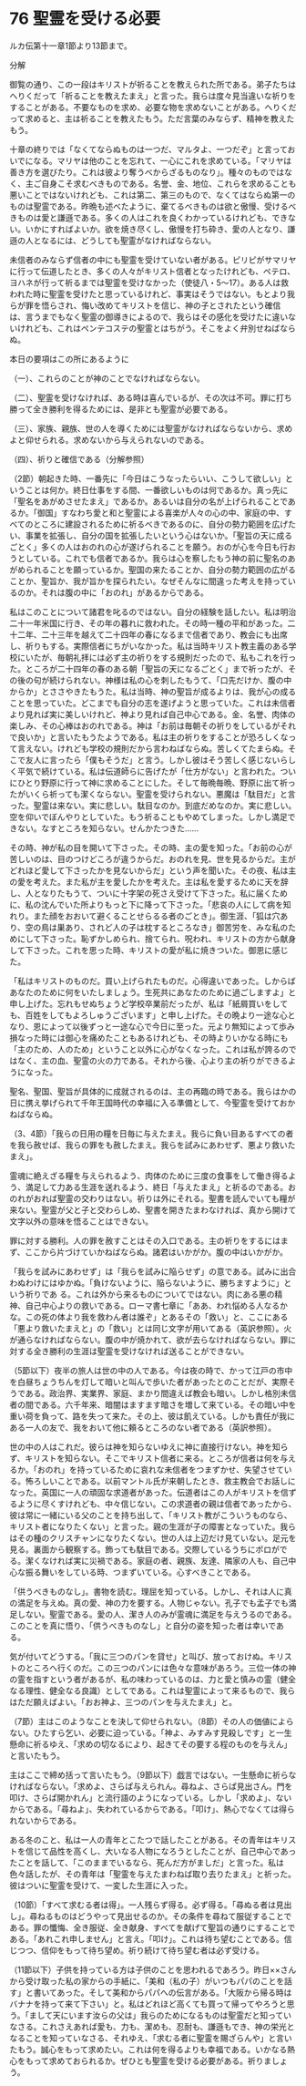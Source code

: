 # 76 聖霊を受ける必要

ルカ伝第十一章1節より13節まで。

分解

御覧の通り、この一段はキリストが祈ることを教えられた所である。弟子たちはへりくだって「祈ることを教えたまえ」と言った。我らは度々見当違いな祈りをすることがある。不要なものを求め、必要な物を求めないことがある。へりくだって求めると、主は祈ることを教えたもう。ただ言葉のみならず、精神を教えたもう。

十章の終りでは「なくてならぬものは一つだ、マルタよ、一つだぞ」と言っておいでになる。マリヤは他のことを忘れて、一心にこれを求めている。「マリヤは善き方を選びたり。これは彼より奪うべからざるものなり」。種々のものではなく、主ご自身こそ求むべきものである。名誉、金、地位、これらを求めることも悪いことではないけれども、これは第二、第三のもので、なくてはならぬ第一のものは聖霊である。昨晩も述べたように、棄てるべきものは欲と傲慢、受けるべきものは愛と謙遜である。多くの人はこれを良くわかっているけれども、できない。いかにすればよいか。欲を焼き尽くし、傲慢を打ち砕き、愛の人となり、謙遜の人となるには、どうしても聖霊がなければならない。

未信者のみならず信者の中にも聖霊を受けていない者がある。ピリピがサマリヤに行って伝道したとき、多くの人々がキリスト信者となったけれども、ペテロ、ヨハネが行って祈るまでは聖霊を受けなかった（使徒八・5〜17）。ある人は救われた時に聖霊を受けたと思っているけれど、事実はそうではない。もとより我らが罪を悟らされ、悔い改めてキリストを信じ、神の子とされたという確信は、言うまでもなく聖霊の御導きによるので、我らはその感化を受けたに違いないけれども、これはペンテコステの聖霊とはちがう。そこをよく弁別せねばならぬ。

本日の要項はこの所にあるように

（一）、これらのことが神のことでなければならない。

（二）、聖霊を受けなければ、ある時は喜んでいるが、その次は不可。罪に打ち勝って全き勝利を得るためには、是非とも聖霊が必要である。

（三）、家族、親族、世の人を導くためには聖霊がなければならないから、求めよと仰せられる。求めないから与えられないのである。

（四）、祈りと確信である（分解参照）

（2節）朝起きた時、一番先に「今日はこうなったらいい、こうして欲しい」ということは何か。終日仕事をする間、一番欲しいものは何であるか。真っ先に「聖名をあがめさせたまえ」であるか。あるいは自分の名が上げられることであるか。「御国」すなわち愛と和と聖霊による喜楽が人々の心の中、家庭の中、すべてのところに建設されるために祈るべきであるのに、自分の勢力範囲を広げたい、事業を拡張し、自分の国を拡張したいという心はないか。「聖旨の天に成るごとく」多くの人はおのれの心が遂げられることを願う。おのが心を今日も行おうとしている。これでも信者であるか。我らは心を察したもう神の前に聖名のあがめられることを願っているか。聖国の来たることか、自分の勢力範囲の広がることか、聖旨か、我が旨かを探られたい。なぜそんなに間違った考えを持っているのか。それは腹の中に「おのれ」があるからである。

私はこのことについて諸君を叱るのではない。自分の経験を話したい。私は明治二十一年米国に行き、その年の暮れに救われた。その時一種の平和があった。二十二年、二十三年を越えて二十四年の春になるまで信者であり、教会にも出席し、祈りもする。実際信者にちがいなかった。私は当時キリスト教主義のある学校にいたが、毎朝礼拝には必ず主の祈りをする規則だったので、私もこれを行った。ところが二十四年の春のある朝「聖旨の天になるごとく」まで祈ったが、その後の句が続けられない。神様は私の心を刺したもうて、「口先だけか、腹の中からか」とささやきたもうた。私は当時、神の聖旨が成るよりは、我が心の成ることを思っていた。どこまでも自分の志を遂げようと思っていた。これは未信者より見れば実に美しいけれど、神より見れば自己中心である。金、名誉、肉体の楽しみ、その心棒はおのれである。神は「お前は毎朝その祈りをしているがそれで良いか」と言いたもうたようである。私は主の祈りをすることが恐ろしくなって言えない。けれども学校の規則だから言わねばならぬ。苦しくてたまらぬ。そこで友人に言ったら「僕もそうだ」と言う。しかし彼はそう苦しく感じないらしく平気で続けている。私は伝道師らに告げたが「仕方がない」と言われた。ついにひとり野原に行って神に求めることにした。そして毎晩毎晩、野原に出て祈ったがいくら祈っても潔くならない。聖霊を受けられない。悪魔は「駄目だ」と言った。聖霊は来ない。実に悲しい。駄目なのか。到底だめなのか。実に悲しい。空を仰いでぼんやりとしていた。もう祈ることもやめてしまった。しかし満足できない。なすところを知らない。せんかたつきた……

その時、神が私の目を開いて下さった。その時、主の愛を知った。「お前の心が苦しいのは、目のつけどころが違うからだ。おのれを見、世を見るからだ。主がどれほど愛して下さったかを見ないからだ」という声を聞いた。その夜、私は主の愛を考えた。また私が主を愛したかを考えた。主は私を愛するために天を辞し、人となりたもうて、ついに十字架の死さえ受けて下さった。私に届くために、私の沈んでいた所よりもっと下に降って下さった。「悲哀の人にして病を知れり。また顔をおおいて避くることせらるる者のごとき」。御生涯、「狐は穴あり、空の鳥は巣あり、されど人の子は枕するところなき」御苦労を、みな私のためにして下さった。恥ずかしめられ、捨てられ、呪われ、キリストの方から献身して下さった。これを思った時、キリストの愛が私に焼きついた。御恩に感じた。

「私はキリストのものだ。買い上げられたものだ。心得違いであった。しからばあなたのために何をいたしましょう。生死共にあなたのために過ごしますよ」と申し上げた。忘れもせぬちょうど学校卒業前だったが、私は「紙屑買いをしても、百姓をしてもよろしゅうございます」と申し上げた。その晩より一途な心となり、恩によって以後ずっと一途な心で今日に至った。元より無知によって歩み損なった時には御心を痛めたこともあるけれども、その時よりいかなる時にも「主のため、人のため」ということ以外に心がなくなった。これは私が誇るのではなく、主の血、聖霊の火の力である。それから後、心より主の祈りができるようになった。

聖名、聖国、聖旨が具体的に成就されるのは、主の再臨の時である。我らはかの日に携え挙げられて千年王国時代の幸福に入る準備として、今聖霊を受けておかねばならぬ。

（3、4節）「我らの日用の糧を日毎に与えたまえ。我らに負い目あるすべての者を我ら赦せば、我らの罪をも赦したまえ。我らを試みにあわせず、悪より救いたまえ」。

霊魂に絶えざる糧を与えられるよう、肉体のために三度の食事をして働き得るよう、満足して力ある生涯を送れるよう、終日「与えたまえ」と祈るのである。おのれがおれば聖霊の交わりはない。祈りは外にそれる。聖書を読んでいても糧が来ない。聖霊が父と子と交わらしめ、聖書を開きたまわなければ、真から開けて文字以外の意味を悟ることはできない。

罪に対する勝利。人の罪を赦すことはその入口である。主の祈りをするにはまず、ここから片づけていかねばならぬ。諸君はいかがか。腹の中はいかがか。

「我らを試みにあわせず」は「我らを試みに陥らせず」の意である。試みに出合わぬわけにはゆかぬ。「負けないように、陥らないように、勝ちますように」という祈りであ
る。これは外から来るものについてではない。肉にある悪の精神、自己中心よりの救いである。ローマ書七章に「ああ、われ悩める人なるかな。この死の体より我を救わん者は誰ぞ」とあるその「救い」と、ここにある「悪より救いたまえと」の「救い」とは同じ文字が用いてある（英訳参照）。火が通らなければならない。腹の中が焼かれて、欲が去らなければならない。罪に対する全き勝利の生涯は聖霊を受けなければ送ることができない。

（5節以下）夜半の旅人は世の中の人である。今は夜の時で、かって江戸の市中を白昼ちょうちんを灯して暗いと叫んで歩いた者があったとのことだが、実際そうである。政治界、実業界、家庭、まかり間違えば教会も暗い。しかし格別未信者の間である。六千年来、暗闇はますます暗さを増して来ている。その暗い中を重い荷を負って、路を失って来た。その上、彼は飢えている。しかも責任が我にある一人の友で、我をおいて他に頼るところのない者である（英訳参照）。

世の中の人はこれだ。彼らは神を知らないゆえに神に直接行けない。神を知らず、キリストを知らない。そこでキリスト信者に来る。ところが信者は何を与えるか。「おのれ」を持っているために哀れな未信者をつまずかせ、失望させている。怖ろしいことである。以前マントル氏が来朝したとき、救主教会でお話しになった。英国に一人の頑固な求道者があった。伝道者はこの人がキリストを信ずるように尽くすけれども、中々信じない。この求道者の親は信者であったから、彼は常に一緒にいる父のことを持ち出して、「キリスト教がこういうものなら、キリスト者になりたくない」と言った。親の生涯が子の障害となっていた。我らはその種のクリスチャンになりたくない。世の人は上辺だけ見ていない。足元を見る。裏面から観察する。飾っても駄目である。交際しているうちにポロがでる。潔くなければ実に災禍である。家庭の者、親族、友達、隣家の人も、自己中心な振る舞いをしている時、つまずいている。心すべきことである。

「供うべきものなし」。書物を読む。理屈を知っている。しかし、それは人に真の満足を与えぬ。真の愛、神の力を要する。人物じゃない。孔子でも孟子でも満足しない。聖霊である。愛の人、潔き人のみが霊魂に満足を与えうるのである。このことを真に悟り、「供うべきものなし」と自分の姿を知った者は幸いである。

気が付いてどうする。「我に三つのパンを貸せ」と叫び、放っておけぬ。キリストのところへ行くのだ。この三つのパンには色々な意味があろう。三位一体の神の霊を指すという者があるが、私の味わっているのは、力と愛と慎みの霊（健全なる理性、健全なる良識）としてである。これは聖霊によって来るもので、我らはただ願えばよい。「おお神よ、三つのパンを与えたまえ」と。

（7節）主はこのようなことを決して仰せられない。（8節）その人の価値によらない。ひたすら乞い、必要に迫っている。「神よ、みすみす見殺しです」と一生懸命に祈るゆえ、「求めの切なるにより、起きてその要する程のものを与えん」と言いたもう。

主はここで締め括って言いたもう。（9節以下）戯言ではない。一生懸命に祈らなければならない。「求めよ、さらぱ与えられん。尋ねよ、さらぱ見出さん。門を叩け、さらぱ開かれん」と流行語のようになっている。しかし「求めよ」、ないからである。「尋ねよ」、失われているからである。「叩け」、熱心でなくては得られないからである。

ある冬のこと、私は一人の青年とこたつで話したことがある。その青年はキリストを信じて品性を高くし、大いなる人物になろうとしたことが、自己中心であったことを話して、「このままでいるなら、死んだ方がましだ」と言った。私は色々話したが、その青年は「聖霊を与えたまわねば取り去りたまえ」と祈った。彼はついに聖霊を受けて、一変した生涯に入った。

（10節）「すべて求むる者は得」。一人残らず得る。必ず得る。「尋ぬる者は見出し」。尋ねるものはどうやって見出せるのか。その条件を尋ねて服従することである。罪の懺悔、全き服従、全き献身、すべてを献げて聖旨の通りにすることである。「あれこれ申しません」と言え。「叩け」。これは待ち望むことである。信じつつ、信仰をもって待ち望め。祈り続けて待ち望む者は必ず受ける。

（11節以下）子供を持っている方は子供のことを思われるであろう。昨日××さんから受け取った私の家からの手紙に、「美和（私の子）がいつもパパのことを話す」と書いてあった。そして美和からパパへの伝言がある。「大阪から帰る時はバナナを持って来て下さい」と。私はどれほど高くても買って帰ってやろうと思う。「まして天にいます汝らの父は」我らのためになるものは聖霊だと知っていなさる。これさえあれば愛も、力も、潔めも、忍耐も、謙遜もでき、神の栄光となることを知っていなさる、それゆえ、「求むる者に聖霊を賜ざらんや」と言いたもう。誠心をもって求めたい。これは何を得るよりも幸福である。いかなる熱心をもって求めておられるか。ぜひとも聖霊を受ける必要がある。祈りましょう。

